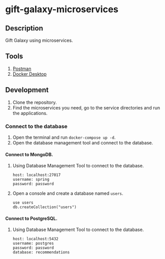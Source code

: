 # gift-galaxy-microservices
## Description
Gift Galaxy using microservices.
## Tools
1. [Postman](https://www.postman.com/)
2. [Docker Desktop](https://www.docker.com/products/docker-desktop/)
## Development
1. Clone the repository.
2. Find the microservices you need, go to the service directories and run the applications.
### Connect to the database
1. Open the terminal and run `docker-compose up -d`.
2. Open the database management tool and connect to the database.
#### Connect to MongoDB.
1. Using Database Management Tool to connect to the database.
   ```
   host: localhost:27017
   username: spring
   password: password
   ```
2. Open a console and create a database named `users`.
   ```
   use users
   db.createCollection("users")
   ```
#### Connect to PostgreSQL.
1. Using Database Management Tool to connect to the database.
   ```
   host: localhost:5432
   username: postgres
   password: password
   database: recommendations
   ```